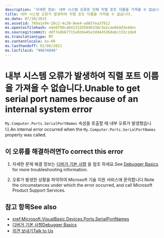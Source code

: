 ```yaml
---
description: '자세한 정보: 내부 시스템 오류로 인해 직렬 포트 이름을 가져올 수 없습니다.'
title: 내부 시스템 오류가 발생하여 직렬 포트 이름을 가져올 수 없습니다.
ms.date: 07/20/2015
ms.assetid: 789a1e94-28c2-4c20-8ee4-ad65fea37812
ms.openlocfilehash: ede0f98ca64131d3564b338c3e2cee6b4d3e4dec
ms.sourcegitcommit: ddf7edb67715a5b9a45e3dd44536dabc153c1de0
ms.translationtype: MT
ms.contentlocale: ko-KR
ms.lasthandoff: 02/06/2021
ms.locfileid: "99674846"
---
```

# <a name="unable-to-get-serial-port-names-because-of-an-internal-system-error"></a><span data-ttu-id="81d2b-103">내부 시스템 오류가 발생하여 직렬 포트 이름을 가져올 수 없습니다.</span><span class="sxs-lookup"><span data-stu-id="81d2b-103">Unable to get serial port names because of an internal system error</span></span>

<span data-ttu-id="81d2b-104">`My.Computer.Ports.SerialPortNames` 속성을 호출할 때 내부 오류가 발생했습니다.</span><span class="sxs-lookup"><span data-stu-id="81d2b-104">An internal error occurred when the `My.Computer.Ports.SerialPortNames` property was called.</span></span>  
  
## <a name="to-correct-this-error"></a><span data-ttu-id="81d2b-105">이 오류를 해결하려면</span><span class="sxs-lookup"><span data-stu-id="81d2b-105">To correct this error</span></span>  
  
1. <span data-ttu-id="81d2b-106">자세한 문제 해결 정보는 [디버거 기본 사항](/visualstudio/debugger/debugger-basics) 을 참조 하세요.</span><span class="sxs-lookup"><span data-stu-id="81d2b-106">See [Debugger Basics](/visualstudio/debugger/debugger-basics) for more troubleshooting information.</span></span>  
  
2. <span data-ttu-id="81d2b-107">오류가 발생한 상황을 파악하여 Microsoft 기술 지원 서비스에 문의합니다.</span><span class="sxs-lookup"><span data-stu-id="81d2b-107">Note the circumstances under which the error occurred, and call Microsoft Product Support Services.</span></span>  
  
## <a name="see-also"></a><span data-ttu-id="81d2b-108">참고 항목</span><span class="sxs-lookup"><span data-stu-id="81d2b-108">See also</span></span>

- <xref:Microsoft.VisualBasic.Devices.Ports.SerialPortNames>
- [<span data-ttu-id="81d2b-109">디버거 기본 사항</span><span class="sxs-lookup"><span data-stu-id="81d2b-109">Debugger Basics</span></span>](/visualstudio/debugger/debugger-basics)
- [<span data-ttu-id="81d2b-110">의견 보내기</span><span class="sxs-lookup"><span data-stu-id="81d2b-110">Talk to Us</span></span>](/visualstudio/ide/feedback-options)
